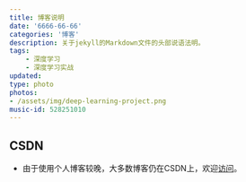```yaml
---
title: 博客说明
date: '6666-66-66'
categories: '博客'
description: 关于jekyll的Markdown文件的头部说语法明。
tags: 
    - 深度学习
    - 深度学习实战
updated: 
type: photo 
photos:
- /assets/img/deep-learning-project.png
music-id: 528251010
---
```

## CSDN
- 由于使用个人博客较晚，大多数博客仍在CSDN上，欢迎[访问](https://blog.csdn.net/zhouchen1998)。